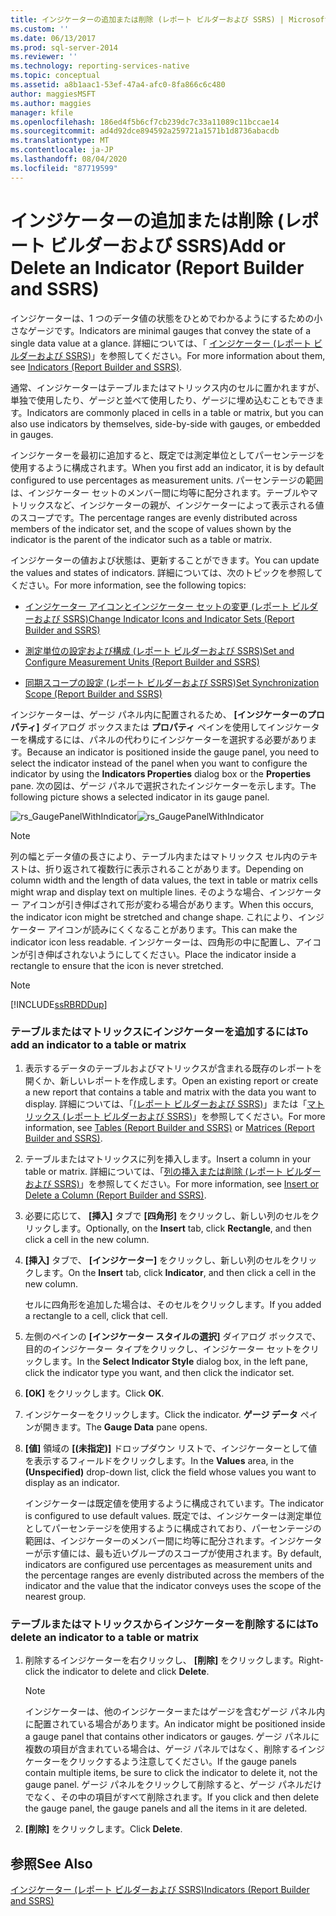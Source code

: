 ```yaml
---
title: インジケーターの追加または削除 (レポート ビルダーおよび SSRS) | Microsoft Docs
ms.custom: ''
ms.date: 06/13/2017
ms.prod: sql-server-2014
ms.reviewer: ''
ms.technology: reporting-services-native
ms.topic: conceptual
ms.assetid: a8b1aac1-53ef-47a4-afc0-8fa866c6c480
author: maggiesMSFT
ms.author: maggies
manager: kfile
ms.openlocfilehash: 186ed4f5b6cf7cb239dc7c33a11089c11bccae14
ms.sourcegitcommit: ad4d92dce894592a259721a1571b1d8736abacdb
ms.translationtype: MT
ms.contentlocale: ja-JP
ms.lasthandoff: 08/04/2020
ms.locfileid: "87719599"
---
```

# <a name="add-or-delete-an-indicator-report-builder-and-ssrs"></a><span data-ttu-id="54b41-102">インジケーターの追加または削除 (レポート ビルダーおよび SSRS)</span><span class="sxs-lookup"><span data-stu-id="54b41-102">Add or Delete an Indicator (Report Builder and SSRS)</span></span>
  <span data-ttu-id="54b41-103">インジケーターは、1 つのデータ値の状態をひとめでわかるようにするための小さなゲージです。</span><span class="sxs-lookup"><span data-stu-id="54b41-103">Indicators are minimal gauges that convey the state of a single data value at a glance.</span></span> <span data-ttu-id="54b41-104">詳細については、「 [インジケーター (レポート ビルダーおよび SSRS)](indicators-report-builder-and-ssrs.md)」を参照してください。</span><span class="sxs-lookup"><span data-stu-id="54b41-104">For more information about them, see [Indicators &#40;Report Builder and SSRS&#41;](indicators-report-builder-and-ssrs.md).</span></span>  
  
 <span data-ttu-id="54b41-105">通常、インジケーターはテーブルまたはマトリックス内のセルに置かれますが、単独で使用したり、ゲージと並べて使用したり、ゲージに埋め込むこともできます。</span><span class="sxs-lookup"><span data-stu-id="54b41-105">Indicators are commonly placed in cells in a table or matrix, but you can also use indicators by themselves, side-by-side with gauges, or embedded in gauges.</span></span>  
  
 <span data-ttu-id="54b41-106">インジケーターを最初に追加すると、既定では測定単位としてパーセンテージを使用するように構成されます。</span><span class="sxs-lookup"><span data-stu-id="54b41-106">When you first add an indicator, it is by default configured to use percentages as measurement units.</span></span> <span data-ttu-id="54b41-107">パーセンテージの範囲は、インジケーター セットのメンバー間に均等に配分されます。テーブルやマトリックスなど、インジケーターの親が、インジケーターによって表示される値のスコープです。</span><span class="sxs-lookup"><span data-stu-id="54b41-107">The percentage ranges are evenly distributed across members of the indicator set, and the scope of values shown by the indicator is the parent of the indicator such as a table or matrix.</span></span>  
  
 <span data-ttu-id="54b41-108">インジケーターの値および状態は、更新することができます。</span><span class="sxs-lookup"><span data-stu-id="54b41-108">You can update the values and states of indicators.</span></span> <span data-ttu-id="54b41-109">詳細については、次のトピックを参照してください。</span><span class="sxs-lookup"><span data-stu-id="54b41-109">For more information, see the following topics:</span></span>  
  
-   [<span data-ttu-id="54b41-110">インジケーター アイコンとインジケーター セットの変更 (レポート ビルダーおよび SSRS)</span><span class="sxs-lookup"><span data-stu-id="54b41-110">Change Indicator Icons and Indicator Sets &#40;Report Builder and SSRS&#41;</span></span>](change-indicator-icons-and-indicator-sets-report-builder-and-ssrs.md)  
  
-   [<span data-ttu-id="54b41-111">測定単位の設定および構成 (レポート ビルダーおよび SSRS)</span><span class="sxs-lookup"><span data-stu-id="54b41-111">Set and Configure Measurement Units &#40;Report Builder and SSRS&#41;</span></span>](set-and-configure-measurement-units-report-builder-and-ssrs.md)  
  
-   [<span data-ttu-id="54b41-112">同期スコープの設定 (レポート ビルダーおよび SSRS)</span><span class="sxs-lookup"><span data-stu-id="54b41-112">Set Synchronization Scope &#40;Report Builder and SSRS&#41;</span></span>](set-synchronization-scope-report-builder-and-ssrs.md)  
  
 <span data-ttu-id="54b41-113">インジケーターは、ゲージ パネル内に配置されるため、 **[インジケーターのプロパティ]** ダイアログ ボックスまたは **プロパティ** ペインを使用してインジケーターを構成するには、パネルの代わりにインジケーターを選択する必要があります。</span><span class="sxs-lookup"><span data-stu-id="54b41-113">Because an indicator is positioned inside the gauge panel, you need to select the indicator instead of the panel when you want to configure the indicator by using the **Indicators Properties** dialog box or the **Properties** pane.</span></span> <span data-ttu-id="54b41-114">次の図は、ゲージ パネルで選択されたインジケーターを示します。</span><span class="sxs-lookup"><span data-stu-id="54b41-114">The following picture shows a selected indicator in its gauge panel.</span></span>  
  
 <span data-ttu-id="54b41-115">![rs_GaugePanelWithIndicator](../media/rs-gaugepanelwithindicator.gif "rs_GaugePanelWithIndicator")</span><span class="sxs-lookup"><span data-stu-id="54b41-115">![rs_GaugePanelWithIndicator](../media/rs-gaugepanelwithindicator.gif "rs_GaugePanelWithIndicator")</span></span>  
  
> [!NOTE]  
>  <span data-ttu-id="54b41-116">列の幅とデータ値の長さにより、テーブル内またはマトリックス セル内のテキストは、折り返されて複数行に表示されることがあります。</span><span class="sxs-lookup"><span data-stu-id="54b41-116">Depending on column width and the length of data values, the text in table or matrix cells might wrap and display text on multiple lines.</span></span> <span data-ttu-id="54b41-117">そのような場合、インジケーター アイコンが引き伸ばされて形が変わる場合があります。</span><span class="sxs-lookup"><span data-stu-id="54b41-117">When this occurs, the indicator icon might be stretched and change shape.</span></span> <span data-ttu-id="54b41-118">これにより、インジケーター アイコンが読みにくくなることがあります。</span><span class="sxs-lookup"><span data-stu-id="54b41-118">This can make the indicator icon less readable.</span></span> <span data-ttu-id="54b41-119">インジケーターは、四角形の中に配置し、アイコンが引き伸ばされないようにしてください。</span><span class="sxs-lookup"><span data-stu-id="54b41-119">Place the indicator inside a rectangle to ensure that the icon is never stretched.</span></span>  
  
> [!NOTE]  
>  [!INCLUDE[ssRBRDDup](../../includes/ssrbrddup-md.md)]  
  
### <a name="to-add-an-indicator-to-a-table-or-matrix"></a><span data-ttu-id="54b41-120">テーブルまたはマトリックスにインジケーターを追加するには</span><span class="sxs-lookup"><span data-stu-id="54b41-120">To add an indicator to a table or matrix</span></span>  
  
1.  <span data-ttu-id="54b41-121">表示するデータのテーブルおよびマトリックスが含まれる既存のレポートを開くか、新しいレポートを作成します。</span><span class="sxs-lookup"><span data-stu-id="54b41-121">Open an existing report or create a new report that contains a table and matrix with the data you want to display.</span></span> <span data-ttu-id="54b41-122">詳細については、「[(レポート ビルダーおよび SSRS)](tables-report-builder-and-ssrs.md)」または「[マトリックス (レポート ビルダーおよび SSRS)](create-a-matrix-report-builder-and-ssrs.md)」を参照してください。</span><span class="sxs-lookup"><span data-stu-id="54b41-122">For more information, see [Tables &#40;Report Builder  and SSRS&#41;](tables-report-builder-and-ssrs.md) or [Matrices &#40;Report Builder and SSRS&#41;](create-a-matrix-report-builder-and-ssrs.md).</span></span>  
  
2.  <span data-ttu-id="54b41-123">テーブルまたはマトリックスに列を挿入します。</span><span class="sxs-lookup"><span data-stu-id="54b41-123">Insert a column in your table or matrix.</span></span> <span data-ttu-id="54b41-124">詳細については、「[列の挿入または削除 &#40;レポート ビルダーおよび SSRS&#41;](insert-or-delete-a-column-report-builder-and-ssrs.md)」を参照してください。</span><span class="sxs-lookup"><span data-stu-id="54b41-124">For more information, see [Insert or Delete a Column &#40;Report Builder and SSRS&#41;](insert-or-delete-a-column-report-builder-and-ssrs.md).</span></span>  
  
3.  <span data-ttu-id="54b41-125">必要に応じて、 **[挿入]** タブで **[四角形]** をクリックし、新しい列のセルをクリックします。</span><span class="sxs-lookup"><span data-stu-id="54b41-125">Optionally, on the **Insert** tab, click **Rectangle**, and then click a cell in the new column.</span></span>  
  
4.  <span data-ttu-id="54b41-126">**[挿入]** タブで、 **[インジケーター]** をクリックし、新しい列のセルをクリックします。</span><span class="sxs-lookup"><span data-stu-id="54b41-126">On the **Insert** tab, click **Indicator**, and then click a cell in the new column.</span></span>  
  
     <span data-ttu-id="54b41-127">セルに四角形を追加した場合は、そのセルをクリックします。</span><span class="sxs-lookup"><span data-stu-id="54b41-127">If you added a rectangle to a cell, click that cell.</span></span>  
  
5.  <span data-ttu-id="54b41-128">左側のペインの **[インジケーター スタイルの選択]** ダイアログ ボックスで、目的のインジケーター タイプをクリックし、インジケーター セットをクリックします。</span><span class="sxs-lookup"><span data-stu-id="54b41-128">In the **Select Indicator Style** dialog box, in the left pane, click the indicator type you want, and then click the indicator set.</span></span>  
  
6.  <span data-ttu-id="54b41-129">**[OK]** をクリックします。</span><span class="sxs-lookup"><span data-stu-id="54b41-129">Click **OK**.</span></span>  
  
7.  <span data-ttu-id="54b41-130">インジケーターをクリックします。</span><span class="sxs-lookup"><span data-stu-id="54b41-130">Click the indicator.</span></span> <span data-ttu-id="54b41-131">**ゲージ データ** ペインが開きます。</span><span class="sxs-lookup"><span data-stu-id="54b41-131">The **Gauge Data** pane opens.</span></span>  
  
8.  <span data-ttu-id="54b41-132">**[値]** 領域の **[(未指定)]** ドロップダウン リストで、インジケーターとして値を表示するフィールドをクリックします。</span><span class="sxs-lookup"><span data-stu-id="54b41-132">In the **Values** area, in the **(Unspecified)** drop-down list, click the field whose values you want to display as an indicator.</span></span>  
  
     <span data-ttu-id="54b41-133">インジケーターは既定値を使用するように構成されています。</span><span class="sxs-lookup"><span data-stu-id="54b41-133">The indicator is configured to use default values.</span></span> <span data-ttu-id="54b41-134">既定では、インジケーターは測定単位としてパーセンテージを使用するように構成されており、パーセンテージの範囲は、インジケーターのメンバー間に均等に配分されます。インジケーターが示す値には、最も近いグループのスコープが使用されます。</span><span class="sxs-lookup"><span data-stu-id="54b41-134">By default, indicators are configured use percentages as measurement units and the percentage ranges are evenly distributed across the members of the indicator and the value that the indicator conveys uses the scope of the nearest group.</span></span>  
  
### <a name="to-delete-an-indicator-to-a-table-or-matrix"></a><span data-ttu-id="54b41-135">テーブルまたはマトリックスからインジケーターを削除するには</span><span class="sxs-lookup"><span data-stu-id="54b41-135">To delete an indicator to a table or matrix</span></span>  
  
1.  <span data-ttu-id="54b41-136">削除するインジケーターを右クリックし、 **[削除]** をクリックします。</span><span class="sxs-lookup"><span data-stu-id="54b41-136">Right-click the indicator to delete and click **Delete**.</span></span>  
  
    > [!NOTE]  
    >  <span data-ttu-id="54b41-137">インジケーターは、他のインジケーターまたはゲージを含むゲージ パネル内に配置されている場合があります。</span><span class="sxs-lookup"><span data-stu-id="54b41-137">An indicator might be positioned inside a gauge panel that contains other indicators or gauges.</span></span> <span data-ttu-id="54b41-138">ゲージ パネルに複数の項目が含まれている場合は、ゲージ パネルではなく、削除するインジケーターをクリックするよう注意してください。</span><span class="sxs-lookup"><span data-stu-id="54b41-138">If the gauge panels contain multiple items, be sure to click the indicator to delete it, not the gauge panel.</span></span> <span data-ttu-id="54b41-139">ゲージ パネルをクリックして削除すると、ゲージ パネルだけでなく、その中の項目がすべて削除されます。</span><span class="sxs-lookup"><span data-stu-id="54b41-139">If you click and then delete the gauge panel, the gauge panels and all the items in it are deleted.</span></span>  
  
2.  <span data-ttu-id="54b41-140">**[削除]** をクリックします。</span><span class="sxs-lookup"><span data-stu-id="54b41-140">Click **Delete**.</span></span>  
  
## <a name="see-also"></a><span data-ttu-id="54b41-141">参照</span><span class="sxs-lookup"><span data-stu-id="54b41-141">See Also</span></span>  
 [<span data-ttu-id="54b41-142">インジケーター &#40;レポート ビルダーおよび SSRS&#41;</span><span class="sxs-lookup"><span data-stu-id="54b41-142">Indicators &#40;Report Builder and SSRS&#41;</span></span>](indicators-report-builder-and-ssrs.md)  
  
  
